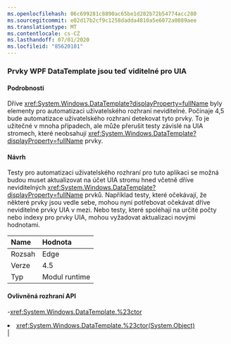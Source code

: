 ```yaml
---
ms.openlocfilehash: 06c699281c8890ac65be1d282b72b54774acc280
ms.sourcegitcommit: e02d17b2cf9c1258dadda4810a5e6072a0089aee
ms.translationtype: MT
ms.contentlocale: cs-CZ
ms.lasthandoff: 07/01/2020
ms.locfileid: "85620101"
---
```

### <a name="wpf-datatemplate-elements-are-now-visible-to-uia"></a>Prvky WPF DataTemplate jsou teď viditelné pro UIA

#### <a name="details"></a>Podrobnosti

Dříve <xref:System.Windows.DataTemplate?displayProperty=fullName> byly elementy pro automatizaci uživatelského rozhraní neviditelné. Počínaje 4,5 bude automatizace uživatelského rozhraní detekovat tyto prvky. To je užitečné v mnoha případech, ale může přerušit testy závislé na UIA stromech, které neobsahují <xref:System.Windows.DataTemplate?displayProperty=fullName> prvky.

#### <a name="suggestion"></a>Návrh

Testy pro automatizaci uživatelského rozhraní pro tuto aplikaci se možná budou muset aktualizovat na účet UIA stromu hned včetně dříve neviditelných <xref:System.Windows.DataTemplate?displayProperty=fullName> prvků. Například testy, které očekávají, že některé prvky jsou vedle sebe, mohou nyní potřebovat očekávat dříve neviditelné prvky UIA v mezi. Nebo testy, které spoléhají na určité počty nebo indexy pro prvky UIA, mohou vyžadovat aktualizaci novými hodnotami.

| Name    | Hodnota       |
|:--------|:------------|
| Rozsah   |Edge|
|Verze|4.5|
|Typ|Modul runtime

#### <a name="affected-apis"></a>Ovlivněná rozhraní API

-<xref:System.Windows.DataTemplate.%23ctor></li><li><xref:System.Windows.DataTemplate.%23ctor(System.Object)></li></ul>|
